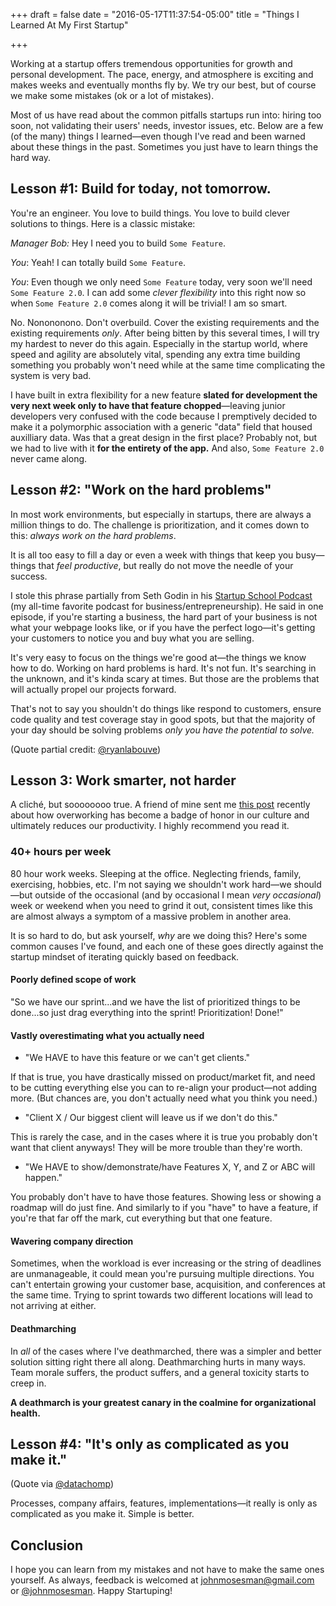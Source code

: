 +++
draft = false
date = "2016-05-17T11:37:54-05:00"
title = "Things I Learned At My First Startup"

+++

Working at a startup offers tremendous opportunities for growth and personal development. The pace, energy, and atmosphere is exciting and makes weeks and eventually months fly by. We try our best, but of course we make some mistakes (ok or a lot of mistakes).

Most of us have read about the common pitfalls startups run into: hiring too soon, not validating their users' needs, investor issues, etc. Below are a few (of the many) things I learned—even though I've read and been warned about these things in the past. Sometimes you just have to learn things the hard way.

## Lesson #1: Build for today, not tomorrow.
You're an engineer. You love to build things. You love to build clever solutions to things. Here is a classic mistake:

*Manager Bob:* Hey I need you to build `Some Feature`.

*You*: Yeah! I can totally build `Some Feature`.

*You*: Even though we only need `Some Feature` today, very soon we'll need `Some Feature 2.0`. I can add some *clever flexibility* into this right now so when `Some Feature 2.0` comes along it will be trivial! I am so smart.

No. Nonononono. Don't overbuild. Cover the existing requirements and the existing requirements *only*. After being bitten by this several times, I will try my hardest to never do this again. Especially in the startup world, where speed and agility are absolutely vital, spending any extra time building something you probably won't need while at the same time complicating the system is very bad.

I have built in extra flexibility for a new feature **slated for development the very next week only to have that feature chopped**—leaving junior developers very confused with the code because I premptively decided to make it a polymorphic association with a generic "data" field that housed auxilliary data. Was that a great design in the first place? Probably not, but we had to live with it **for the entirety of the app.** And also, `Some Feature 2.0` never came along.

## Lesson #2: "Work on the hard problems"

In most work environments, but especially in startups, there are always a million things to do. The challenge is prioritization, and it comes down to this: *always work on the hard problems*.

It is all too easy to fill a day or even a week with things that keep you busy—things that *feel productive*, but really do not move the needle of your success.

I stole this phrase partially from Seth Godin in his [Startup School Podcast](https://itunes.apple.com/us/podcast/seth-godins-startup-school/id566985370?mt=2) (my all-time favorite podcast for business/entrepreneurship). He said in one episode, if you're starting a business, the hard part of your business is not what your webpage looks like, or if you have the perfect logo—it's getting your customers to notice you and buy what you are selling.

It's very easy to focus on the things we're good at—the things we know how to do. Working on hard problems is hard. It's not fun. It's searching in the unknown, and it's kinda scary at times. But those are the problems that will actually propel our projects forward.

That's not to say you shouldn't do things like respond to customers, ensure code quality and test coverage stay in good spots, but that the majority of your day should be solving problems *only you have the potential to solve.*

(Quote partial credit: [@ryanlabouve](https://twitter.com/RyanLaBouve))

## Lesson 3: Work smarter, not harder

A cliché, but soooooooo true. A friend of mine sent me [this post](https://medium.com/digital-nomad-stories/the-cult-of-work-you-never-meant-to-join-cd965fb9ea1a#.3k3vlyyxu) recently about how overworking has become a badge of honor in our culture and ultimately reduces our productivity. I highly recommend you read it.

### 40+ hours per week

80 hour work weeks. Sleeping at the office. Neglecting friends, family, exercising, hobbies, etc. I'm not saying we shouldn't work hard—we should—but outside of the occasional (and by occasional I mean *very occasional*) week or weekend when you need to grind it out, consistent times like this are almost always a symptom of a massive problem in another area.

It is so hard to do, but ask yourself, *why* are we doing this? Here's some common causes I've found, and each one of these goes directly against the startup mindset of iterating quickly based on feedback.

#### Poorly defined scope of work

"So we have our sprint...and we have the list of prioritized things to be done...so just drag everything into the sprint! Prioritization! Done!"

#### Vastly overestimating what you actually need

* "We HAVE to have this feature or we can't get clients."

If that is true, you have drastically missed on product/market fit, and need to be cutting everything else you can to re-align your product—not adding more. (But chances are, you don't actually need what you think you need.)

* "Client X / Our biggest client will leave us if we don't do this."

This is rarely the case, and in the cases where it is true you probably don't want that client anyways! They will be more trouble than they're worth.

* "We HAVE to show/demonstrate/have Features X, Y, and Z or ABC will happen."

You probably don't have to have those features. Showing less or showing a roadmap will do just fine. And similarly to if you "have" to have a feature, if you're that far off the mark, cut everything but that one feature.

#### Wavering company direction

Sometimes, when the workload is ever increasing or the string of deadlines are unmanageable, it could mean you're pursuing multiple directions. You can't entertain growing your customer base, acquisition, and conferences at the same time. Trying to sprint towards two different locations will lead to not arriving at either.

#### Deathmarching

In *all* of the cases where I've deathmarched, there was a simpler and better solution sitting right there all along. Deathmarching hurts in many ways. Team morale suffers, the product suffers, and a general toxicity starts to creep in.

**A deathmarch is your greatest canary in the coalmine for organizational health.**

## Lesson #4: "It's only as complicated as you make it."

(Quote via [@datachomp](https://twitter.com/DataChomp))

Processes, company affairs, features, implementations—it really is only as complicated as you make it. Simple is better.

## Conclusion

I hope you can learn from my mistakes and not have to make the same ones yourself. As always, feedback is welcomed at <johnmosesman@gmail.com> or [@johnmosesman](https://twitter.com/johnmosesman). Happy Startuping!
